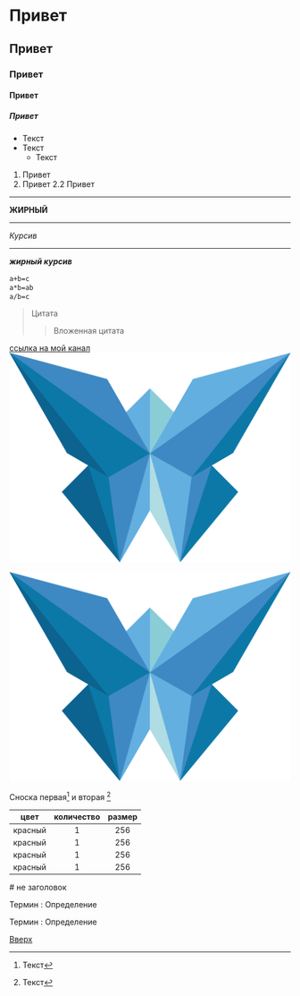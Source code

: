 <a id="anchor"></a>

# Привет
## Привет
### Привет
#### Привет
##### Привет

* Текст
* Текст
	* Текст

1. Привет
2. Привет
	2.2 Привет

---
__ЖИРНЫЙ__
___
_Курсив_
***
___жирный курсив___

```
a+b=c
a*b=ab
a/b=c
```

> Цитата
>> Вложенная цитата

[ссылка на мой канал](http://aksion71.ru)
[![ссылка на мой канал](logo.svg)](http://aksion71.ru)

![ссылка на мой канал](logo.svg)

Сноска первая[^1] и вторая [^2]

[^1]: Текст
[^2]: Текст

цвет | количество | размер
:---:|:----------:|:------:
красный | 1 | 256
красный | 1 | 256
красный | 1 | 256
красный | 1 | 256

\# не заголовок

Термин
: Определение

Термин
: Определение

[Вверх](#anchor)
